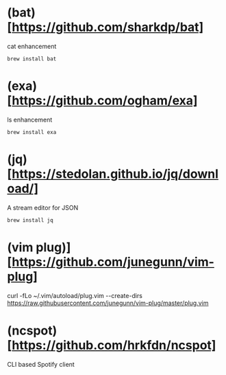 
# (bat)[https://github.com/sharkdp/bat]

cat enhancement


```
brew install bat
```

# (exa)[https://github.com/ogham/exa]

ls enhancement

```
brew install exa
```

# (jq)[https://stedolan.github.io/jq/download/]

A stream editor for JSON

```
brew install jq
```

# (vim plug)][https://github.com/junegunn/vim-plug]

curl -fLo ~/.vim/autoload/plug.vim --create-dirs https://raw.githubusercontent.com/junegunn/vim-plug/master/plug.vim

# (ncspot)[https://github.com/hrkfdn/ncspot]

CLI based Spotify client
